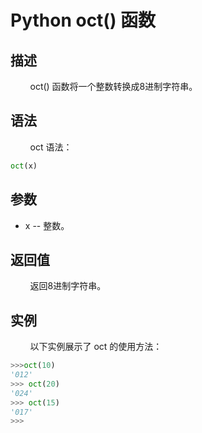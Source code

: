 # Python oct() 函数
## 描述
&#160;&#160;&#160;&#160;&#160;&#160;&#160;&#160;oct() 函数将一个整数转换成8进制字符串。

## 语法
&#160;&#160;&#160;&#160;&#160;&#160;&#160;&#160;oct 语法：

```python
oct(x)
```

## 参数
- x -- 整数。

## 返回值
&#160;&#160;&#160;&#160;&#160;&#160;&#160;&#160;返回8进制字符串。

## 实例
&#160;&#160;&#160;&#160;&#160;&#160;&#160;&#160;以下实例展示了 oct 的使用方法：

```python
>>>oct(10)
'012'
>>> oct(20)
'024'
>>> oct(15)
'017'
>>>
```

